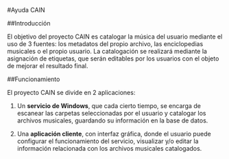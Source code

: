 #Ayuda CAIN

##Introducción 

El objetivo del proyecto CAIN es catalogar la música del usuario mediante el uso de 3 fuentes: los metadatos del propio archivo, las enciclopedias musicales o el propio usuario. La catalogación se realizará mediante la asignación de etiquetas, que serán editables por los usuarios con el objeto de mejorar el resultado final.

##Funcionamiento

El proyecto CAIN se divide en 2 aplicaciones:

1. Un **servicio de Windows**, que cada cierto tiempo, se encarga de escanear las carpetas seleccionadas por el usuario y catalogar los archivos musicales, guardando su información en la base de datos.

2. Una **aplicación cliente**, con interfaz gráfica, donde el usuario puede configurar el funcionamiento del servicio, visualizar y/o editar la información relacionada con los archivos musicales catalogados.
